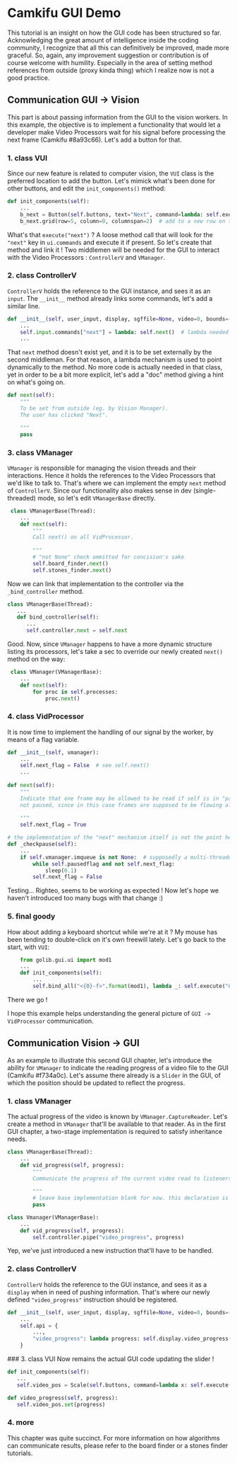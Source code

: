 # Camkifu GUI Demo

This tutorial is an insight on how the GUI code has been structured so far. Acknowledging the great amount of intelligence inside the coding community, I recognize that all this can definitively be improved, made more graceful. So, again, any improvement suggestion or contribution is of course welcome with humility. Especially in the area of setting method references from outside (proxy kinda thing) which I realize now is not a good practice.


## Communication GUI -> Vision

This part is about passing information from the GUI to the vision workers. In this example, the objective is to implement a functionality that would let a developer make Video Processors wait for his signal before processing the next frame (Camkifu #8a93c66). Let's add a button for that.


### 1. class VUI
Since our new feature is related to computer vision, the `VUI` class is the preferred location to add the button. Let's mimick what's been done for other buttons, and edit the `init_components()` method:

```python
def init_components(self):
    ...
    b_next = Button(self.buttons, text="Next", command=lambda: self.execute("next"))
    b_next.grid(row=5, column=0, columnspan=2)  # add to a new row on the screen
```

What's that `execute("next")` ? A loose method call that will look for the `"next"` key in `ui.commands` and execute it if present. So let's create that method and link it ! Two middlemen will be needed for the GUI to interact with the Video Processors : `ControllerV` and `VManager`.

### 2. class ControllerV
`ControllerV` holds the reference to the GUI instance, and sees it as an `input`. The `__init__` method already links some commands, let's add a similar line.

```python
def __init__(self, user_input, display, sgffile=None, video=0, bounds=(0, 1)):
    ...
    self.input.commands["next"] = lambda: self.next()  # lambda needed to bind method externally at runtime
    ...
```

That `next` method doesn't exist yet, and it is to be set externally by the second middleman. For that reason, a lambda mechanism is used to point dynamically to the method. No more code is actually needed in that class, yet in order to be a bit more explicit, let's add a "doc" method giving a hint on what's going on.

```python
def next(self):
    """
    To be set from outside (eg. by Vision Manager).
    The user has clicked "Next".

    """
    pass
```

### 3. class VManager
`VManager` is responsible for managing the vision threads and their interactions. Hence it holds the references to the Video Processors that we'd like to talk to. That's where we can implement the empty `next` method of `ControllerV`. 
Since our functionality also makes sense in dev (single-threaded) mode, so let's edit `VManagerBase` directly.
 
```python
 class VManagerBase(Thread):
    ...
    def next(self):
        """
        Call next() on all VidProcessor.
        
        """
        # "not None" check ommitted for concision's sake 
        self.board_finder.next()
        self.stones_finder.next()
```

Now we can link that implementation to the controller via the `_bind_controller` method. 
 ```python
 class VManagerBase(Thread):
    ...
    def bind_controller(self):
       ...
       self.controller.next = self.next
 ```

Good. Now, since `VManager` happens to have a more dynamic structure listing its processors, let's take a sec to override our newly created `next()` method on the way:

```python
 class VManager(VManagerBase):
    ...
    def next(self):
        for proc in self.processes:
            proc.next()
```

### 4. class VidProcessor
It is now time to implement the handling of our signal by the worker, by means of a flag variable.

```python
def __init__(self, vmanager):
    ...
    self.next_flag = False  # see self.next()
    ...
    
def next(self):
    """
    Indicate that one frame may be allowed to be read if self is in "paused" state. Has no effect if self is 
    not paused, since in this case frames are supposed to be flowing already. 
    
    """
    self.next_flag = True

# the implementation of the "next" mechanism itself is not the point here, but let's show it for completion's sake
def _checkpause(self):
    ...
    if self.vmanager.imqueue is not None:  # supposedly a multi-threaded env
        while self.pausedflag and not self.next_flag:
            sleep(0.1)
        self.next_flag = False
```

Testing... Righteo, seems to be working as expected ! Now let's hope we haven't introduced too many bugs with that 
change :)

### 5. final goody
How about adding a keyboard shortcut while we're at it ? My mouse has been tending to double-click on it's own 
freewill lately. Let's go back to the start, with `VUI`:

```python
    from golib.gui.ui import mod1
    ...
    def init_components(self):
        ...
        self.bind_all("<{0}-f>".format(mod1), lambda _: self.execute("next"))
```

There we go !

I hope this example helps understanding the general picture of `GUI -> VidProcessor` communication. 


## Communication Vision -> GUI
As an example to illustrate this second GUI chapter, let's introduce the ability for `VManager` to indicate the reading progress of a video file to the GUI (Camkifu #f734a0c). Let's assume there already is a `Slider` in the GUI, of which the position should be updated to reflect the progress.

### 1. class VManager
The actual progress of the video is known by `VManager.CaptureReader`. Let's create a method in `VManager` that'll be available to that reader. As in the first GUI chapter, a two-stage implementation is required to satisfy inheritance needs.

```python
class VManagerBase(Thread):
    ...
    def vid_progress(self, progress):
        """
        Communicate the progress of the current video read to listeners (GUI, ...).
        
        """
        # leave base implementation blank for now. this declaration is still needed to avoid AttributeError though
        pass

class Vmanager(VManagerBase):
    ...
    def vid_progress(self, progress):
        self.controller.pipe("video_progress", progress)
```

Yep, we've just introduced a new instruction that'll have to be handled.

### 2. class ControllerV
`ControllerV` holds the reference to the GUI instance, and sees it as a `display` when in need of pushing information. That's where our newly defined `"video_progress"` instruction should be registered.

```python
def __init__(self, user_input, display, sgffile=None, video=0, bounds=(0, 1)):
    ...
    self.api = {
        ...,
        "video_progress": lambda progress: self.display.video_progress(progress),
    }
```

### 3. class VUI
Now remains the actual GUI code updating the slider !

 ```python
def init_components(self):
    ...
    self.video_pos = Scale(self.buttons, command=lambda x: self.execute("vidpos", float(x)), orient=HORIZONTAL)
 
def video_progress(self, progress):
    self.video_pos.set(progress) 
 ```

### 4. more
This chapter was quite succinct. For more information on how algorithms can communicate results, please refer to the board finder or a stones finder tutorials.
